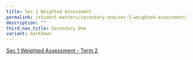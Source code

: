 ```yaml
---
title: Sec 1 Weighted Assessment
permalink: /student-matters/secondary-one/sec-1-weighted-assessment/
description: ""
third_nav_title: Secondary One
variant: markdown
---
```

[Sec 1 Weighted Assessment - Term 2](https://for.edu.sg/2024-nss-t2wa-s1)